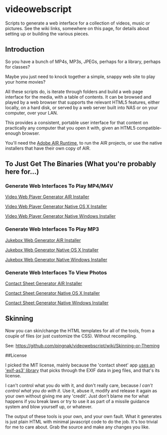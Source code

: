 # videowebscript

Scripts to generate a web interface for a collection of videos, music or pictures.  See the wiki links, somewhere on this page, for details about setting up or building the various pieces.

## Introduction

So you have a bunch of MP4s, MP3s, JPEGs, perhaps for a library, perhaps for classes?  

Maybe you just need to knock together a simple, snappy web site to play your home movies?

All these scripts do, is iterate through folders and build a web page interface for the media, with a table of contents.  It can be browsed and played by a web browser that supports the relevant HTML5 features, either locally, on a hard disk, or served by a web server built into NAS or on your computer, over your LAN.

This provides a consistent, portable user interface for that content on practically any computer that you open it with, given an HTML5 compatible-enough browser.

You'll need the [Adobe AIR Runtime](https://get.adobe.com/air/), to run the AIR projects, or use the native installers that have their own copy of AIR.

## To Just Get The Binaries (What you're probably here for...)

### Generate Web Interfaces To Play MP4/M4V

[Video Web Player Generator AIR Installer](https://github.com/pingnak/videowebscript/blob/master/AIR/videowebscript/VideoWebScript.air?raw=true)

[Video Web Player Generator Native OS X Installer](https://github.com/pingnak/videowebscript/blob/master/AIR/videowebscript/VideoWebScript.dmg?raw=true)

[Video Web Player Generator Native Windows Installer](https://github.com/pingnak/videowebscript/blob/master/AIR/videowebscript/VideoWebScript.exe?raw=true)

### Generate Web Interfaces To Play MP3

[Jukebox Web Generator AIR Installer](https://github.com/pingnak/videowebscript/blob/master/AIR/jukeboxscript/JukeboxScript.air?raw=true)

[Jukebox Web Generator Native OS X Installer](https://github.com/pingnak/videowebscript/blob/master/AIR/jukeboxscript/JukeboxScript.dmg?raw=true)

[Jukebox Web Generator Native Windows Installer](https://github.com/pingnak/videowebscript/blob/master/AIR/jukeboxscript/JukeboxScript.exe?raw=true)

### Generate Web Interfaces To View Photos

[Contact Sheet Generator AIR Installer](https://github.com/pingnak/videowebscript/blob/master/AIR/contactscript/ContactSheet.air?raw=true)

[Contact Sheet Generator Native OS X Installer](https://github.com/pingnak/videowebscript/blob/master/AIR/contactscript/ContactSheet.dmg?raw=true)

[Contact Sheet Generator Native Windows Installer](https://github.com/pingnak/videowebscript/blob/master/AIR/contactscript/ContactSheet.exe?raw=true)

## Skinning

Now you can skin/change the HTML templates for all of the tools, from a couple of files (or just customize the CSS).  Without recompiling.

See: https://github.com/pingnak/videowebscript/wiki/Skinning-or-Theming

##License

I picked the MIT license, mainly because the 'contact sheet' app [uses an 'exif-as3' library](https://github.com/bashi/exif-as3) that picks through the EXIF data in jpeg files, and that's its license.

I can't control what you do with it, and don't really care, because _I can't control what you do with it_.  Use it, abuse it, modify and release it again as your own without giving me any 'credit'.  Just don't blame me for what happens if you break laws or try to use it as part of a missile guidance system and blow yourself up, or whatever.

The output of these tools is your own, and your own fault.  What it generates is just plain HTML with minimal javascript code to do the job.  It's too trivial for me to care about.  Grab the source and make any changes you like.

